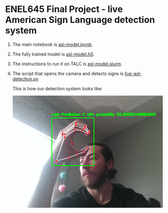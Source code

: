 # ENEL645 Final Project - live American Sign Language detection system

1. The main notebook is [asl-model.ipynb](./asl-model.ipynb).
1. The fully trained model is [asl-model.h5](./asl-model.h5).
1. The instructions to run it on TALC is [asl-model.slurm](./asl-model.slurm).
1. The script that opens the camera and detects signs is [live-asl-detection.py](./live-asl-detection.py)

   This is how our detection system looks like:

   ![](./imgs/prediction-c.png)
